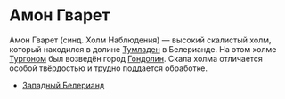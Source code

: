 # Амон Гварет

Амон Гварет (синд. Холм Наблюдения) — высокий скалистый холм, который находился
в долине [Тумладен](Тумладен.md) в Белерианде. На этом холме
[Тургоном](Личности/Тургон.md) был возведён город [Гондолин](Гондолин.md).
Скала холма отличается особой твёрдостью и трудно поддается обработке.


*   [Западный Белерианд](Западный%20Белерианд.md)
